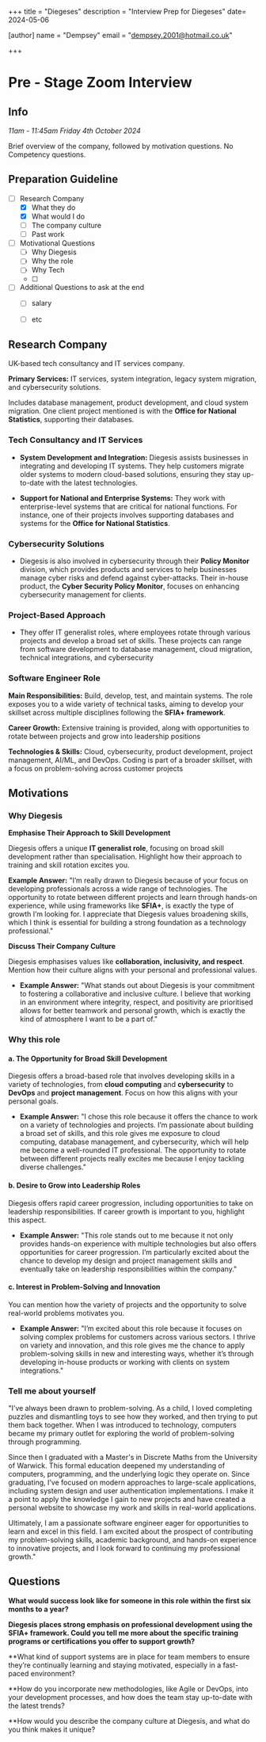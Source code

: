 +++
title = "Diegeses"
description = "Interview Prep for Diegeses"
date= 2024-05-06

[author]
name = "Dempsey"
email = "dempsey.2001@hotmail.co.uk"

+++


# Pre - Stage Zoom Interview

## Info 

*11am - 11:45am Friday 4th October 2024*

Brief overview of the company, followed by motivation questions. 
No Competency questions. 

## Preparation Guideline

- [ ] Research Company
	- [x] What they do
	- [x] What would I do
	- [ ] The company culture
	- [ ] Past work
- [ ] Motivational Questions
	- [ ] Why Diegesis
	- [ ] Why the role
	- [ ] Why Tech
	- [ ] 
- [ ] Additional Questions to ask at the end
	- [ ] salary
	- [ ] etc 


## Research Company

UK-based tech consultancy and IT services company. 

**Primary Services:** IT services, system integration, legacy system migration, and cybersecurity solutions.

Includes database management, product development, and cloud system migration. One client project mentioned is with the **Office for National Statistics**, supporting their databases.

### **Tech Consultancy and IT Services**

- **System Development and Integration:** Diegesis assists businesses in integrating and developing IT systems. They help customers migrate older systems to modern cloud-based solutions, ensuring they stay up-to-date with the latest technologies.

- **Support for National and Enterprise Systems:** They work with enterprise-level systems that are critical for national functions. For instance, one of their projects involves supporting databases and systems for the **Office for National Statistics**.

### **Cybersecurity Solutions**

- Diegesis is also involved in cybersecurity through their **Policy Monitor** division, which provides products and services to help businesses manage cyber risks and defend against cyber-attacks. Their in-house product, the **Cyber Security Policy Monitor**, focuses on enhancing cybersecurity management for clients​.

### **Project-Based Approach**

- They offer IT generalist roles, where employees rotate through various projects and develop a broad set of skills. These projects can range from software development to database management, cloud migration, technical integrations, and cybersecurity​

### Software Engineer Role

**Main Responsibilities:** Build, develop, test, and maintain systems. The role exposes you to a wide variety of technical tasks, aiming to develop your skillset across multiple disciplines following the **SFIA+ framework**​.

**Career Growth:** Extensive training is provided, along with opportunities to rotate between projects and grow into leadership positions

**Technologies & Skills:** Cloud, cybersecurity, product development, project management, AI/ML, and DevOps. Coding is part of a broader skillset, with a focus on problem-solving across customer projects

## Motivations

### Why Diegesis

**Emphasise Their Approach to Skill Development**

Diegesis offers a unique **IT generalist role**, focusing on broad skill development rather than specialisation. Highlight how their approach to training and skill rotation excites you.

 **Example Answer:** "I’m really drawn to Diegesis because of your focus on developing professionals across a wide range of technologies. The opportunity to rotate between different projects and learn through hands-on experience, while using frameworks like **SFIA+**, is exactly the type of growth I’m looking for. I appreciate that Diegesis values broadening skills, which I think is essential for building a strong foundation as a technology professional."

**Discuss Their Company Culture**

Diegesis emphasises values like **collaboration, inclusivity, and respect**. Mention how their culture aligns with your personal and professional values.

- **Example Answer:** "What stands out about Diegesis is your commitment to fostering a collaborative and inclusive culture. I believe that working in an environment where integrity, respect, and positivity are prioritised allows for better teamwork and personal growth, which is exactly the kind of atmosphere I want to be a part of."
### Why this role

#### **a. The Opportunity for Broad Skill Development**

Diegesis offers a broad-based role that involves developing skills in a variety of technologies, from **cloud computing** and **cybersecurity** to **DevOps** and **project management**. Focus on how this aligns with your personal goals.

- **Example Answer:** "I chose this role because it offers the chance to work on a variety of technologies and projects. I’m passionate about building a broad set of skills, and this role gives me exposure to cloud computing, database management, and cybersecurity, which will help me become a well-rounded IT professional. The opportunity to rotate between different projects really excites me because I enjoy tackling diverse challenges."

#### **b. Desire to Grow into Leadership Roles**

Diegesis offers rapid career progression, including opportunities to take on leadership responsibilities. If career growth is important to you, highlight this aspect.

- **Example Answer:** "This role stands out to me because it not only provides hands-on experience with multiple technologies but also offers opportunities for career progression. I’m particularly excited about the chance to develop my design and project management skills and eventually take on leadership responsibilities within the company."

#### **c. Interest in Problem-Solving and Innovation**

You can mention how the variety of projects and the opportunity to solve real-world problems motivates you.

- **Example Answer:** "I’m excited about this role because it focuses on solving complex problems for customers across various sectors. I thrive on variety and innovation, and this role gives me the chance to apply problem-solving skills in new and interesting ways, whether it’s through developing in-house products or working with clients on system integrations."

### Tell me about yourself

"I’ve always been drawn to problem-solving. As a child, I loved completing puzzles and dismantling toys to see how they worked, and then trying to put them back together. When I was introduced to technology, computers became my primary outlet for exploring the world of problem-solving through programming.

Since then I graduated with a Master's in Discrete Maths from the University of Warwick. This formal education deepened my understanding of computers, programming, and the underlying logic they operate on. Since graduating, I’ve focused on modern approaches to large-scale applications, including system design and user authentication implementations. I make it a point to apply the knowledge I gain to new projects and have created a personal website to showcase my work and skills in real-world applications.

Ultimately, I am a passionate software engineer eager for opportunities to learn and excel in this field. I am excited about the prospect of contributing my problem-solving skills, academic background, and hands-on experience to innovative projects, and I look forward to continuing my professional growth."


## Questions 

**What would success look like for someone in this role within the first six months to a year?**

**Diegesis places strong emphasis on professional development using the SFIA+ framework. Could you tell me more about the specific training programs or certifications you offer to support growth?**

**What kind of support systems are in place for team members to ensure they’re continually learning and staying motivated, especially in a fast-paced environment?

**How do you incorporate new methodologies, like Agile or DevOps, into your development processes, and how does the team stay up-to-date with the latest trends?

**How would you describe the company culture at Diegesis, and what do you think makes it unique?

